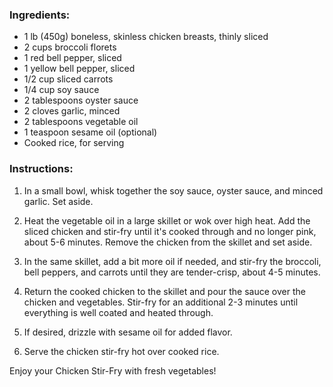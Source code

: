 ### Ingredients:
- 1 lb (450g) boneless, skinless chicken breasts, thinly sliced
- 2 cups broccoli florets
- 1 red bell pepper, sliced
- 1 yellow bell pepper, sliced
- 1/2 cup sliced carrots
- 1/4 cup soy sauce
- 2 tablespoons oyster sauce
- 2 cloves garlic, minced
- 2 tablespoons vegetable oil
- 1 teaspoon sesame oil (optional)
- Cooked rice, for serving

### Instructions:
1. In a small bowl, whisk together the soy sauce, oyster sauce, and minced garlic. Set aside.

2. Heat the vegetable oil in a large skillet or wok over high heat. Add the sliced chicken and stir-fry until it's cooked through and no longer pink, about 5-6 minutes. Remove the chicken from the skillet and set aside.

3. In the same skillet, add a bit more oil if needed, and stir-fry the broccoli, bell peppers, and carrots until they are tender-crisp, about 4-5 minutes.

4. Return the cooked chicken to the skillet and pour the sauce over the chicken and vegetables. Stir-fry for an additional 2-3 minutes until everything is well coated and heated through.

5. If desired, drizzle with sesame oil for added flavor.

6. Serve the chicken stir-fry hot over cooked rice.

Enjoy your Chicken Stir-Fry with fresh vegetables!
<br><br><br>